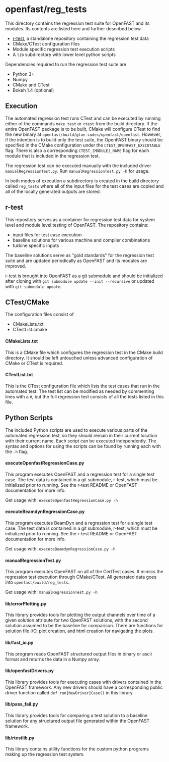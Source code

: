 # openfast/reg_tests

This directory contains the regression test suite for OpenFAST and its modules. Its contents are listed here and further described below.
- [r-test](https://github.com/openfast/r-test), a standalone repository containing the regression test data
- CMake/CTest configuration files
- Module specific regression test execution scripts
- A `lib` subdirectory with lower level python scripts

Dependencies required to run the regression test suite are
- Python 3+
- Numpy
- CMake and CTest
- Bokeh 1.4 (optional)

## Execution
The automated regression test runs CTest and can be executed by running either of the commands `make test` or `ctest` from the build directory. If the entire OpenFAST package is to be built, CMake will configure CTest to find the new binary at `openfast/build/glue-codes/openfast/openfast`. However, if the intention is to build only the test suite, the OpenFAST binary should be specified in the CMake configuration under the `CTEST_OPENFAST_EXECUTABLE` flag. There is also a corresponding `CTEST_[MODULE]_NAME` flag for each module that is included in the regression test.

The regression test can be executed manually with the included driver `manualRegressionTest.py`. Run `manualRegressionTest.py -h` for usage.

In both modes of execution a subdirectory is created in the build directory called `reg_tests` where all of the input files for the test cases are copied and all of the locally generated outputs are stored.

## r-test
This repository serves as a container for regression test data for system level and module level testing of OpenFAST. The repository contains:
- input files for test case execution
- baseline solutions for various machine and compiler combinations
- turbine specific inputs

The baseline solutions serve as "gold standards" for the regression test suite and are updated periodically as OpenFAST and its modules are improved.

r-test is brought into OpenFAST as a git submodule and should be initialized after cloning with `git submodule update --init --recursive` or updated with `git submodule update`.

## CTest/CMake
The configuration files consist of
- CMakeLists.txt
- CTestList.cmake

#### CMakeLists.txt
This is a CMake file which configures the regression test in the CMake build directory. It should be left untouched unless advanced configuration of CMake or CTest is required.

#### CTestList.txt
This is the CTest configuration file which lists the test cases that run in the automated test. The test list can be modified as needed by commenting lines with a `#`, but the full regression test consists of all the tests listed in this file.

## Python Scripts
The included Python scripts are used to execute various parts of the automated regression test, so they should remain in their current location with their current name. Each script can be executed independently. The syntax and options for using the scripts can be found by running each with the `-h` flag.

#### executeOpenfastRegressionCase.py
This program executes OpenFAST and a regression test for a single test case.
The test data is contained in a git submodule, r-test, which must be initialized
prior to running. See the r-test README or OpenFAST documentation for more info.

Get usage with: `executeOpenfastRegressionCase.py -h`

#### executeBeamdynRegressionCase.py
This program executes BeamDyn and a regression test for a single test case.
The test data is contained in a git submodule, r-test, which must be initialized
prior to running. See the r-test README or OpenFAST documentation for more info.

Get usage with: `executeBeamdynRegressionCase.py -h`

#### manualRegressionTest.py
This program executes OpenFAST on all of the CertTest cases. It mimics the
regression test execution through CMake/CTest. All generated data goes into
`openfast/build/reg_tests`.

Get usage with: `manualRegressionTest.py -h`

#### lib/errorPlotting.py
This library provides tools for plotting the output channels over time of a 
given solution attribute for two OpenFAST solutions, with the second solution
assumed to be the baseline for comparison. There are functions for solution
file I/O, plot creation, and html creation for navigating the plots.

#### lib/fast_io.py
This program reads OpenFAST structured output files in binary or ascii format
and returns the data in a Numpy array.
  
#### lib/openfastDrivers.py
This library provides tools for executing cases with drivers contained in the
OpenFAST framework. Any new drivers should have a corresponding public driver
function called `def run[NewDriver]Case()` in this library.

#### lib/pass_fail.py
This library provides tools for comparing a test solution to a baseline solution
for any structured output file generated within the OpenFAST framework.

#### lib/rtestlib.py
This library contains utility functions for the custom python programs making
up the regression test system.
